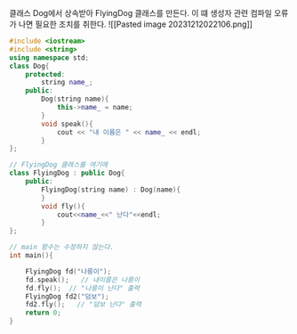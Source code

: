 클래스 Dog에서 상속받아 FlyingDog 클래스를 만든다. 이 떄 생성자 관련 컴파일 오류가 나면 필요한 조치를 취한다.
![[Pasted image 20231212022106.png]]

```c++
#include <iostream>
#include <string>
using namespace std;
class Dog{
	protected:
		string name_;
	public:
		Dog(string name){
			this->name_ = name;
		}
		void speak(){
			cout << "내 이름은 " << name_ << endl;
		}
};

// FlyingDog 클래스를 여기에
class FlyingDog : public Dog{
	public:
		FlyingDog(string name) : Dog(name){
		}
		void fly(){
			cout<<name_<<" 난다"<<endl;
		}
};

// main 함수는 수정하지 않는다.
int main(){

	FlyingDog fd("나릉이");
	fd.speak();   // 내이름은 나릉이
	fd.fly();  // "나릉이 난다" 출력
	FlyingDog fd2("덤보");
	fd2.fly();   // "덤보 난다" 출력
	return 0;
}

```